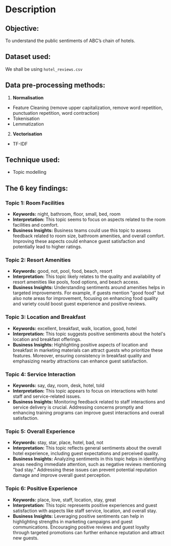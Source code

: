 # Description

## Objective:
To understand the public sentiments of ABC’s chain of hotels.

## Dataset used:
We shall be using `hotel_reviews.csv`

## Data pre-processing methods:
1. **Normalisation**
  * Feature Cleaning (remove upper capitalization, remove word repetition, punctuation repetition, word contraction)
  * Tokenisation
  * Lemmatization
2. **Vectorisation**
  * TF-IDF

## Technique used:
* Topic modelling

## The 6 key findings:
### **Topic 1: Room Facilities**

* **Keywords:** night, bathroom, floor, small, bed, room
* **Interpretation:** This topic seems to focus on aspects related to the room facilities and comfort.
* **Business Insights:** Business teams could use this topic to assess feedback related to room size, bathroom amenities, and overall comfort. Improving these aspects could enhance guest satisfaction and potentially lead to higher ratings.

### **Topic 2: Resort Amenities**

* **Keywords:** good, not, pool, food, beach, resort
* **Interpretation:** This topic likely relates to the quality and availability of resort amenities like pools, food options, and beach access.
* **Business Insights:** Understanding sentiments around amenities helps in targeted improvements. For example, if guests mention "good food" but also note areas for improvement, focusing on enhancing food quality and variety could boost guest experience and positive reviews.

### **Topic 3: Location and Breakfast**

* **Keywords:** excellent, breakfast, walk, location, good, hotel
* **Interpretation:** This topic suggests positive sentiments about the hotel's location and breakfast offerings.
* **Business Insights:** Highlighting positive aspects of location and breakfast in marketing materials can attract guests who prioritize these features. Moreover, ensuring consistency in breakfast quality and emphasizing nearby attractions can enhance guest satisfaction.

### **Topic 4: Service Interaction**

* **Keywords:** say, day, room, desk, hotel, told
* **Interpretation:** This topic appears to focus on interactions with hotel staff and service-related issues.
* **Business Insights:** Monitoring feedback related to staff interactions and service delivery is crucial. Addressing concerns promptly and enhancing training programs can improve guest interactions and overall satisfaction.

### **Topic 5: Overall Experience**

* **Keywords:** stay, star, place, hotel, bad, not
* **Interpretation:** This topic reflects general sentiments about the overall hotel experience, including guest expectations and perceived quality.
* **Business Insights:** Analyzing sentiments in this topic helps in identifying areas needing immediate attention, such as negative reviews mentioning "bad stay." Addressing these issues can prevent potential reputation damage and improve overall guest perception.

### **Topic 6: Positive Experience**

* **Keywords:** place, love, staff, location, stay, great
* **Interpretation:** This topic represents positive experiences and guest satisfaction with aspects like staff service, location, and overall stay.
* **Business Insights:** Leveraging positive sentiments can help in highlighting strengths in marketing campaigns and guest communications. Encouraging positive reviews and guest loyalty through targeted promotions can further enhance reputation and attract new guests.
